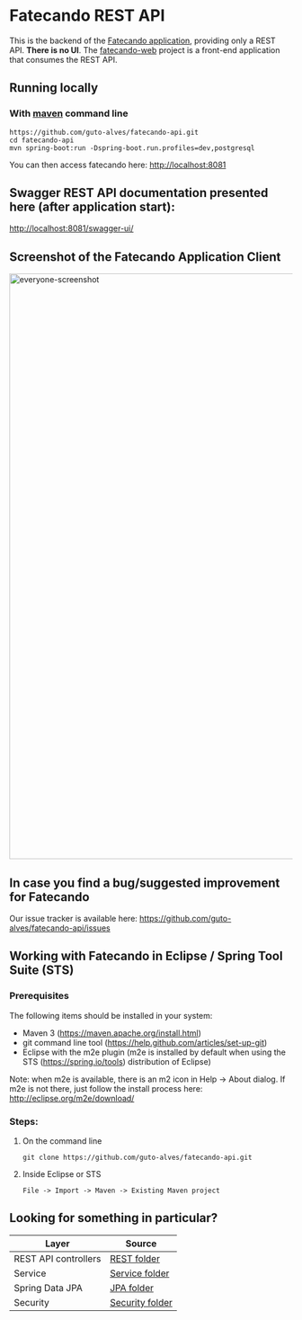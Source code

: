 # Fatecando REST API

This is the backend of the [Fatecando application](https://github.com/guto-alves/fatecando-web), providing only a REST API. <b>There is no UI</b>. The [fatecando-web](https://github.com/guto-alves/fatecando-web) project is a front-end application that consumes the REST API.

## Running locally

### With [maven](https://maven.apache.org/install.html) command line

```
https://github.com/guto-alves/fatecando-api.git
cd fatecando-api
mvn spring-boot:run -Dspring-boot.run.profiles=dev,postgresql
```

You can then access fatecando here: [http://localhost:8081](http://localhost:8081)

## Swagger REST API documentation presented here (after application start):
[http://localhost:8081/swagger-ui/](http://localhost:8081/swagger-ui/)

## Screenshot of the Fatecando Application Client
<img width="1042" alt="everyone-screenshot" src="https://user-images.githubusercontent.com/48946749/140944337-07f98804-6fc6-4671-8f2a-9673247f6dd8.png">

## In case you find a bug/suggested improvement for Fatecando
Our issue tracker is available here: https://github.com/guto-alves/fatecando-api/issues

## Working with Fatecando in Eclipse / Spring Tool Suite (STS)

### Prerequisites
The following items should be installed in your system:

 - Maven 3 (https://maven.apache.org/install.html)
 - git command line tool (https://help.github.com/articles/set-up-git)
 - Eclipse with the m2e plugin (m2e is installed by default when using the STS (https://spring.io/tools) distribution of Eclipse)

Note: when m2e is available, there is an m2 icon in Help -> About dialog. If m2e is not there, just follow the install process here: http://eclipse.org/m2e/download/

### Steps:

1) On the command line
    ```
    git clone https://github.com/guto-alves/fatecando-api.git
    ```
2) Inside Eclipse or STS
    ```
    File -> Import -> Maven -> Existing Maven project
    ```

## Looking for something in particular?

| Layer | Source |
|--|--|
| REST API controllers | [REST folder](/src/main/java/com/gutotech/fatecandoapi/rest) |
| Service | [Service folder](/src/main/java/com/gutotech/fatecandoapi/service) |
| Spring Data JPA | [JPA folder](/src/main/java/com/gutotech/fatecandoapi/repository) |
| Security | [Security folder](/src/main/java/com/gutotech/fatecandoapi/security) |
